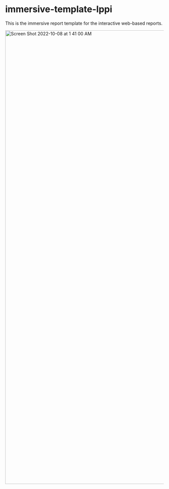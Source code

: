 # immersive-template-lppi
This is the immersive report template for the interactive web-based reports.

<img width="1440" alt="Screen Shot 2022-10-08 at 1 41 00 AM" src="https://user-images.githubusercontent.com/83724852/194700205-82068134-2ae6-46f7-8239-a368c39b6d46.png">
